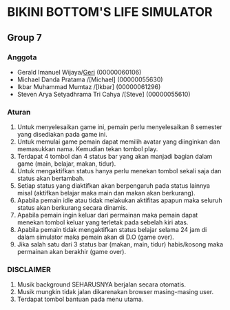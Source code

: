 # BIKINI BOTTOM'S LIFE SIMULATOR
## Group 7

### Anggota
- Gerald Imanuel Wijaya/[Geri](https://github.com/geraldimanuelstudent) (00000060106)
- Michael Danda Pratama /[Michael] (00000055630)
- Ikbar Muhammad Mumtaz /[Ikbar] (00000061296)
- Steven Arya Setyadhrama Tri Cahya /[Steve] (00000055610)

### Aturan
1. Untuk menyelesaikan game ini, pemain perlu menyelesaikan 8 semester yang disediakan pada game ini.
2. Untuk memulai game pemain dapat memilih avatar yang diinginkan dan memasukkan nama. Kemudian tekan tombol play. 
3. Terdapat 4 tombol dan 4 status bar yang akan manjadi bagian dalam game (main, belajar, makan, tidur).
4. Untuk mengaktifkan status hanya perlu menekan tombol sekali saja dan status akan bertambah. 
5. Setiap status yang diaktifkan akan berpengaruh pada status lainnya misal (aktifkan belajar maka main dan makan akan berkurang).
6. Apabila pemain idle atau tidak melakukan aktifitas apapun maka seluruh status akan berkurang secara dinamis.
7. Apabila pemain ingin keluar dari permainan maka pemain dapat menekan tombol keluar yang terletak pada sebelah kiri atas.
9. Apabila pemain tidak mengaktifkan status belajar selama 24 jam di dalam simulator maka pemain akan di D.O (game over).
10. Jika salah satu dari 3 status bar (makan, main, tidur) habis/kosong maka permainan akan berakhir (game over).

### DISCLAIMER
1. Musik background SEHARUSNYA berjalan secara otomatis.
2. Musik mungkin tidak jalan dikarenakan browser masing-masing user.
3. Terdapat tombol bantuan pada menu utama.

